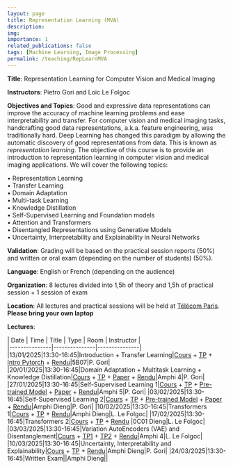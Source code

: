 ```yaml
---
layout: page
title: Representation Learning (MVA)
description:
img: 
importance: 1
related_publications: false
tags: [Machine Learning, Image Processing]
permalink: /teaching/RepLearnMVA
---
```


**Title**: Representation Learning for Computer Vision and Medical Imaging  

**Instructors**: Pietro Gori and Loïc Le Folgoc  

**Objectives and Topics**: Good and expressive data representations can improve the accuracy of machine learning problems and ease interpretability and transfer. For computer vision and medical imaging tasks, handcrafting good data representations, a.k.a. feature
engineering, was traditionally hard. Deep Learning has changed this paradigm by allowing the automatic discovery of good representations from data. This is known as *representation learning*. The objective of this course is to provide an introduction to representation learning in computer vision and medical imaging applications. We will cover the following topics:    

• Representation Learning  
• Transfer Learning  
• Domain Adaptation  
• Multi-task Learning  
• Knowledge Distillation  
• Self-Supervised Learning and Foundation models  
• Attention and Transformers  
• Disentangled Representations using Generative Models  
• Uncertainty, Interpretability and Explainability in Neural Networks  


**Validation**: Grading will be based on the practical session reports (50%) and written or oral exam (depending on the number of students) (50%).  

**Language**: English or French (depending on the audience)  


**Organization**: 8 lectures divided into 1,5h of theory and 1,5h of practical session + 1 session of exam  

**Location**: All lectures and practical sessions will be held at [Télécom Paris](https://www.telecom-paris.fr/fr/ecole/bref/acces-contact). **Please bring your own laptop** 

**Lectures**:  

| Date | Time | Title | Type | Room | Instructor |  
|---------------|---------------|---------------|  
|13/01/2025|13:30-16:45|Introduction + Transfer Learning|[Cours](https://partage.imt.fr/index.php/s/Pdt9FA9Xgm7J89x) + [TP](https://partage.imt.fr/index.php/s/FnNwsNBYWkcNsn5) + [Intro Pytorch](https://partage.imt.fr/index.php/s/jrny5JYQLnXb8yP) + [Rendu](https://partage.imt.fr/index.php/s/gPTsc4KECjDJDA6)|5B07|P. Gori|  
|20/01/2025|13:30-16:45|Domain Adaptation + Multitask Learning + Knowledge Distillation|[Cours](https://partage.imt.fr/index.php/s/Pdt9FA9Xgm7J89x) + [TP](https://partage.imt.fr/index.php/s/3MMLiRqRT83xfKY) + [Paper](https://partage.imt.fr/index.php/s/bBQaekwn4QeDjZP) + [Rendu](https://partage.imt.fr/index.php/s/fqyWY8cep3tf3WD)|Amphi 4|P. Gori| 
|27/01/2025|13:30-16:45|Self-Supervised Learning 1|[Cours](https://partage.imt.fr/index.php/s/TdXKAAkzqL7wH3g) + [TP](https://partage.imt.fr/index.php/s/rc5cfnNBSeigHPE) + [Pre-trained Model](https://partage.imt.fr/index.php/s/3YiGAsX8bjoAx3i) + [Paper](https://partage.imt.fr/index.php/s/AmKA64Yfri4CBbi) + [Rendu](https://partage.imt.fr/index.php/s/Ko3xmdffBDR69gN)|Amphi 5|P. Gori| 
|03/02/2025|13:30-16:45|Self-Supervised Learning 2|[Cours](https://partage.imt.fr/index.php/s/TdXKAAkzqL7wH3g) + [TP](https://partage.imt.fr/index.php/s/HBA3iCimydidsAZ) + [Pre-trained Model](https://partage.imt.fr/index.php/s/bSLoHRNHXqjfmpK) + [Paper](https://partage.imt.fr/index.php/s/SpDTxqKdzf8nmqQ) + [Rendu](https://partage.imt.fr/index.php/s/cPsBaXNsTGCfo6m)|Amphi Dieng|P. Gori| 
|10/02/2025|13:30-16:45|Transformers 1|[Cours](https://drive.google.com/file/d/13ZQ86M_PEczECBtpwyzwHSEYagJbrV7B/view?usp=sharing) + [TP](https://colab.research.google.com/drive/18EewP0WwmcevyZzs9Fhp1jhtizihdCIA?usp=drive_link) + [Rendu](https://partage.imt.fr/index.php/s/3BGTFgQRACtWw7J)|Amphi Dieng|L. Le Folgoc| 
|17/02/2025|13:30-16:45|Transformers 2|[Cours](https://drive.google.com/file/d/13ZQ86M_PEczECBtpwyzwHSEYagJbrV7B/view?usp=sharing) + [TP](https://colab.research.google.com/drive/1VpjLsbt1QCHUvcG9ODZ04o5yctlD7ktp?usp=drive_link) + [Rendu](https://partage.imt.fr/index.php/s/Gt9FKHAJS7TPQtk) |0C01 Dieng|L. Le Folgoc| 
|03/03/2025|13:30-16:45|Variation AutoEncoders (VAE) and Disentanglement|[Cours](https://drive.google.com/file/d/1NE2RnaxBAXeYM4rHldHC4UsI2K5pPtd_/view?usp=sharing) + [TP1](https://colab.research.google.com/drive/1nLCVg6MeUnNBWW6TnioOuyXHx1yiEp00?usp=drive_link) + [TP2](https://colab.research.google.com/drive/1bZZpIqoTvho3t9w-UTpggr58N59gGrwe?usp=drive_link) + [Rendu](https://partage.imt.fr/index.php/s/g6PZze9DzC8iA29)|Amphi 4|L. Le Folgoc|
|10/03/2025|13:30-16:45|Uncertainty, Interpretability and Explainability|[Cours]() + [TP]() + [Rendu]()|Amphi Dieng|P. Gori| 
|24/03/2025|13:30-16:45|Written Exam||Amphi Dieng|| 


